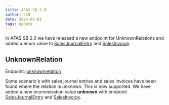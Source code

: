 ```yaml
---
title: AFAS SB 2.0
author: CLN
date: 2024-05-01
tags: update
---
```


In AFAS SB 2.0 we have released a new endpoint for UnknownRelations and added a enum value to [SalesJournalEntry](https://docs.afas.help/apidoc/sb/nl/latest#post-/api/salesjournalentry) and [SalesInvoice](https://docs.afas.help/apidoc/sb/nl/latest#post-/api/salesinvoice).

## UnknownRelation

Endpoint: [unknownrelation](https://docs.afas.help/apidoc/sb/en/latest#get-/api/unknownrelation)

Some scenario's with sales journal entries and sales invoices have been found where the relation is unknown. This is now supported. We have added a new enummeration value **unknown** with endpoint [SalesJournalEntry](https://docs.afas.help/apidoc/sb/nl/latest#post-/api/salesjournalentry) and [SalesInvoice](https://docs.afas.help/apidoc/sb/nl/latest#post-/api/salesinvoice).
